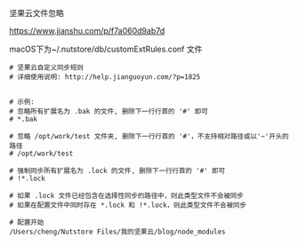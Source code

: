 坚果云文件忽略

https://www.jianshu.com/p/f7a060d9ab7d

macOS下为~/.nutstore/db/customExtRules.conf 文件



```
# 坚果云自定义同步规则
# 详细使用说明: http://help.jianguoyun.com/?p=1825 


# 示例:
# 忽略所有扩展名为 .bak 的文件, 删除下一行行首的 '#' 即可 
# *.bak

# 忽略 /opt/work/test 文件夹, 删除下一行行首的 '#'，不支持相对路径或以'~'开头的路径
# /opt/work/test

# 强制同步所有扩展名为 .lock 的文件, 删除下一行行首的 '#' 即可 
# !*.lock

# 如果 .lock 文件已经包含在选择性同步的路径中，则此类型文件不会被同步
# 如果在配置文件中同时存在 *.lock 和 !*.lock，则此类型文件不会被同步

# 配置开始
/Users/cheng/Nutstore Files/我的坚果云/blog/node_modules
```

